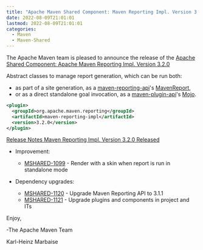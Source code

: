 ```yaml
---
title: "Apache Maven Shared Component: Maven Reporting Impl. Version 3.2.0 Released"
date: 2022-08-09T21:01:01
lastmod: 2022-08-09T21:01:01
categories:
  - Maven
  - Maven-Shared
---
```

The Apache Maven team is pleased to announce the release of the 
[Apache Shared Component: Apache Maven Reporting Impl. Version 3.2.0](https://maven.apache.org/shared/maven-reporting-impl/)

Abstract classes to manage report generation, which can be run both:

 * as part of a site generation, as a [maven-reporting-api](https://maven.apache.org/shared/maven-reporting-api/)'s [MavenReport](https://maven.apache.org/shared/maven-reporting-api/apidocs/org/apache/maven/reporting/MavenReport.html),
 * or as a direct standalone goal invocation, as a [maven-plugin-api](https://maven.apache.org/ref/current/maven-plugin-api/)'s [Mojo](https://maven.apache.org/ref/current/maven-plugin-api/apidocs/org/apache/maven/plugin/Mojo.html).


```xml
<plugin>
  <groupId>org.apache.maven.reporting</groupId>
  <artifactId>maven-reporting-impl</artifactId>
  <version>3.2.0</version>
</plugin>
```

[Release Notes Maven Reporting Impl. Version 3.2.0 Released](https://issues.apache.org/jira/secure/ReleaseNote.jspa?projectId=12317922&version=12352179)

* Improvement:
 
  * [MSHARED-1099](https://issues.apache.org/jira/browse/MSHARED-1099) - Render with a skin when report is run in standalone mode

* Dependency upgrades:
 
  * [MSHARED-1120](https://issues.apache.org/jira/browse/MSHARED-1120) - Upgrade Maven Reporting API to 3.1.1
  * [MSHARED-1121](https://issues.apache.org/jira/browse/MSHARED-1121) - Upgrade plugins and components in project and ITs

Enjoy,

-The Apache Maven Team

Karl-Heinz Marbaise
